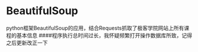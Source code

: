 # BeautifulSoup
python框架BeautifulSoup的应用，结合Requests抓取了极客学院网站上所有课程的基本信息
####程序执行总时间过长，我怀疑频繁打开操作数据库所致，记得之后更新改正一下

